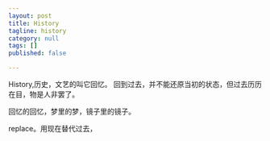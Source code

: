 ```yaml
---
layout: post
title: History
tagline: history
category: null
tags: []
published: false

---
```

History,历史，文艺的叫它回忆。
回到过去，并不能还原当初的状态，但过去历历在目，物是人非罢了。


回忆的回忆，梦里的梦，镜子里的镜子。




replace。用现在替代过去，